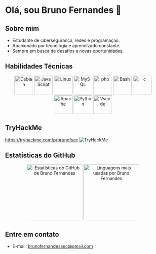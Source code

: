 # Olá, sou Bruno Fernandes 👋

## Sobre mim
- Estudante de cibersegurança, redes e programação.
- Apaixonado por tecnologia e aprendizado constante.
- Sempre em busca de desafios e novas oportunidades.

## Habilidades Técnicas
<div align="center">
<img alt="Debian" height="60" src="https://cdn.jsdelivr.net/gh/devicons/devicon/icons/debian/debian-original-wordmark.svg"/>
<img alt="JavaScript" height="60" src="https://cdn.jsdelivr.net/gh/devicons/devicon/icons/javascript/javascript-original.svg" />
<img alt="Linux" height="60" src="https://cdn.jsdelivr.net/gh/devicons/devicon/icons/linux/linux-original.svg" />
<img alt="MySQL" height="60" src="https://cdn.jsdelivr.net/gh/devicons/devicon/icons/mysql/mysql-plain-wordmark.svg" />
<img alt="php" height="60" src="https://cdn.jsdelivr.net/gh/devicons/devicon/icons/php/php-original.svg" />
<img alt="Bash" height="60" src="https://cdn.jsdelivr.net/gh/devicons/devicon/icons/bash/bash-original.svg" />
<img alt="c" height="60" src="https://cdn.jsdelivr.net/gh/devicons/devicon/icons/c/c-original.svg" />
<img alt="Apache" height="60" src="https://cdn.jsdelivr.net/gh/devicons/devicon/icons/apache/apache-original.svg" />
<img alt="Python" height="60" src="https://cdn.jsdelivr.net/gh/devicons/devicon/icons/python/python-original.svg" />
<img alt="Vscode" height="60" src="https://cdn.jsdelivr.net/gh/devicons/devicon/icons/vscode/vscode-original.svg" />
</div>


## TryHackMe
https://tryhackme.com/p/brunofsec
<img src="https://tryhackme-badges.s3.amazonaws.com/brunofsec.png" alt="TryHackMe">


## Estatísticas do GitHub
<div align="center">
  <img height="180em" src="https://github-readme-stats.vercel.app/api?username=brunofrs&show_icons=true&theme=gotham&include_all_commits=true&count_private=true" alt="Estatísticas do GitHub de Bruno Fernandes">
  <img height="180em" src="https://github-readme-stats.vercel.app/api/top-langs/?username=brunofrs&layout=compact&langs_count=7&theme=gotham" alt="Linguagens mais usadas por Bruno Fernandes">
</div>

## Entre em contato
- E-mail: brunofernandessec@gmail.com
